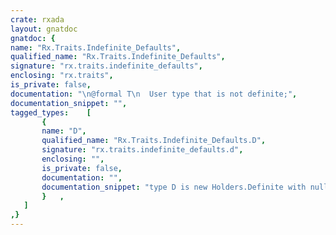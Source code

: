 ```yaml
---
crate: rxada
layout: gnatdoc
gnatdoc: {
name: "Rx.Traits.Indefinite_Defaults",
qualified_name: "Rx.Traits.Indefinite_Defaults",
signature: "rx.traits.indefinite_defaults",
enclosing: "rx.traits",
is_private: false,
documentation: "\n@formal T\n  User type that is not definite;",
documentation_snippet: "",
tagged_types:    [
       {
       name: "D",
       qualified_name: "Rx.Traits.Indefinite_Defaults.D",
       signature: "rx.traits.indefinite_defaults.d",
       enclosing: "",
       is_private: false,
       documentation: "",
       documentation_snippet: "type D is new Holders.Definite with null record;",
       }   ,
   ]
,}
---
```

